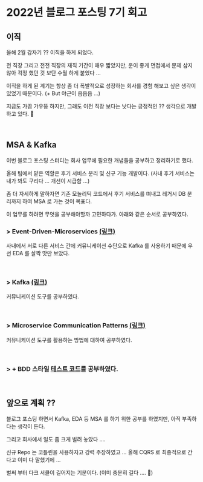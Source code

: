 # 2022년 블로그 포스팅 7기 회고 
## 이직
올해 2월 갑자기 ?? 이직을 하게 되었다.

전 직장 그리고 전전 직장의 재직 기간이 매우 짧았지만, 운이 좋게 면접에서 문제 삼지 않아 걱정 했던 것 보단 수월 하게 붙었다 ... 

이직을 하게 된 계기는 항상 좀 더 폭발적으로 성장하는 회사를 경험 해보고 싶은 생각이 있었기 때문이다. (+ But 야근이 읍읍읍 ...)

지금도 가끔 갸우뚱 하지만, 그래도 이전 직장 보다는 낫다는 긍정적인 ?? 생각으로 개발하고 있다. 👀

<br>

## MSA & Kafka
이번 블로그 포스팅 스터디는 회사 업무에 필요한 개념들을 공부하고 정리하기로 했다.

올해 팀에서 맡은 역할은 후기 서비스 분리 및 신규 기능 개발이다. (사내 후기 서비스는 내가 봐도 구리다 ... 개선이 시급함 ...)

좀 더 자세하게 말하자면 기존 모놀리틱 코드에서 후기 서비스를 뗘내고 레거시 DB 분리까지 하여 MSA 로 가는 것이 목표다.

이 업무를 하려면 무엇을 공부해야할까 고민하다가. 아래와 같은 순서로 공부하였다.

### > Event-Driven-Microservices [(링크)](https://github.com/Meet-Coder-Study/posting-review/blob/master/kwanghoon/2022-02-19-Building-Event-Driven-Microservices.md) 
사내에서 서로 다른 서비스 간에 커뮤니케이션 수단으로 Kafka 를 사용하기 때문에 우선 EDA 를 살짝 맛만 보았다.

<br>

### > Kafka [(링크)](https://github.com/Meet-Coder-Study/posting-review/blob/master/kwanghoon/2022-03-05_Introduction_kafka.md)
커뮤니케이션 도구를 공부하였다.

<br>

### > Microservice Communication Patterns [(링크)](https://github.com/Meet-Coder-Study/posting-review/blob/master/kwanghoon/2022-03-19_Microservice_communication_patterns.md)
커뮤니케이션 도구를 활용하는 방법에 대하여 공부하였다.

<br>

### > + BDD 스타일 [테스트 코드](https://github.com/Meet-Coder-Study/posting-review/blob/master/kwanghoon/2022-04-16_Describe-Context-It-pattern-test.md)를 공부하였다.  

<br>

## 앞으로 계획 ??
블로그 포스팅 하면서 Kafka, EDA 등 MSA 를 하기 위한 공부를 하였지만, 아직 부족하다는 생각이 든다.

그리고 회사에서 일도 좀 크게 벌려 놓았다 ....

신규 Repo 는 코틀린을 사용하자고 강력 주장하였고 ... 올해 CQRS 로 최종적으로 간다고 이미 다 말했기에 ...

벌써 부터 다크 서클이 길어지는 기분이다. (이미 충분히 길다 .... 🥲)



